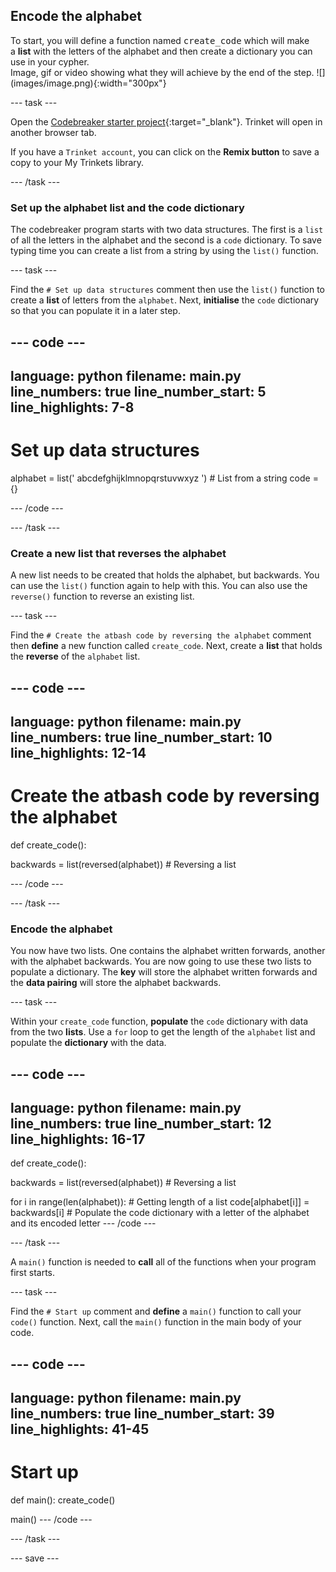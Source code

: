 ## Encode the alphabet

<div style="display: flex; flex-wrap: wrap">
<div style="flex-basis: 200px; flex-grow: 1; margin-right: 15px;">
To start, you will define a function named <kbd>create_code</kbd> which will make a <b>list</b> with the letters of the alphabet and then create a dictionary you can use in your cypher.
</div>
<div>
Image, gif or video showing what they will achieve by the end of the step. ![](images/image.png){:width="300px"}
</div>
</div>

--- task ---

Open the [Codebreaker starter project](https://trinket.io/python/0eb6b467c0){:target="_blank"}. Trinket will open in another browser tab. 

If you have a `Trinket account`, you can click on the **Remix button** to save a copy to your My Trinkets library.

--- /task ---
### Set up the alphabet list and the code dictionary

The codebreaker program starts with two data structures. The first is a `list` of all the letters in the alphabet and the second is a `code` dictionary. To save typing time you can create a list from a string by using the `list()` function.  

<!--- I want an ingredient here that describes how the list function works. I don't know how to make one -->
--- task ---

Find the `# Set up data structures` comment then use the `list()` function to create a **list** of letters from the `alphabet`. Next, **initialise** the `code` dictionary so that you can populate it in a later step.  

--- code ---
---
language: python
filename: main.py
line_numbers: true
line_number_start: 5 
line_highlights: 7-8
---
# Set up data structures 

alphabet = list(' abcdefghijklmnopqrstuvwxyz ') # List from a string
code = {}

--- /code ---

--- /task ---

### Create a new list that reverses the alphabet

A new list needs to be created that holds the alphabet, but backwards. You can use the `list()` function again to help with this. You can also use the `reverse()` function to reverse an existing list. 

--- task ---

Find the `# Create the atbash code by reversing the alphabet` comment then **define** a new function called `create_code`. Next, create a **list** that holds the **reverse** of the `alphabet` list. 

--- code ---
---
language: python
filename: main.py
line_numbers: true
line_number_start: 10 
line_highlights: 12-14
---
# Create the atbash code by reversing the alphabet

def create_code():
  
  backwards = list(reversed(alphabet)) # Reversing a list

--- /code ---

--- /task ---

### Encode the alphabet

You now have two lists. One contains the alphabet written forwards, another with the alphabet backwards. You are now going to use these two lists to populate a dictionary. The **key** will store the alphabet written forwards and the **data pairing** will store the alphabet backwards. 

--- task ---

Within your `create_code` function, **populate** the `code` dictionary with data from the two **lists**. Use a `for` loop to get the length of the `alphabet` list and populate the **dictionary** with the data.

--- code ---
---
language: python
filename: main.py
line_numbers: true
line_number_start: 12
line_highlights: 16-17
---
def create_code():
  
  backwards = list(reversed(alphabet)) # Reversing a list
  
  for i in range(len(alphabet)): # Getting length of a list
    code[alphabet[i]] = backwards[i] # Populate the code dictionary with a letter of the alphabet and its encoded letter
--- /code ---

--- /task ---

A `main()` function is needed to **call** all of the functions when your program first starts. 

--- task ---

Find the `# Start up` comment and **define** a `main()` function to call your `code()` function. Next, call the `main()` function in the main body of your code. 

--- code ---
---
language: python
filename: main.py
line_numbers: true
line_number_start: 39
line_highlights: 41-45
---
# Start up

def main():
  create_code()

  
main()
--- /code ---

--- /task ---




--- save ---
